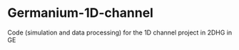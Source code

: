 # Germanium-1D-channel
Code (simulation and data processing) for the 1D channel project in 2DHG in GE
